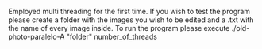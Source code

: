 Employed multi threading for the first time.
If you wish to test the program please create a folder with the images you wish to be edited and a .txt with the name of every image inside.
To run the program please execute ./old-photo-paralelo-A "folder" number_of_threads
